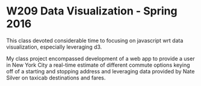 # W209 Data Visualization - Spring 2016

This class devoted considerable time to focusing on javascript wrt data visualization, especially leveraging d3.

My class project encompassed development of a web app to provide a user in New York City a real-time estimate of different commute options keying off of a starting and stopping address and leveraging data provided by Nate Silver on taxicab destinations and fares.

